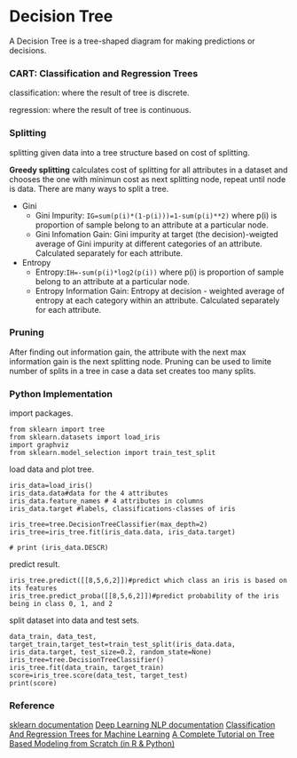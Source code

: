 # Decision Tree
A Decision Tree is a tree-shaped diagram for making predictions or decisions. 

### CART: Classification and Regression Trees
classification: where the result of tree is discrete.

regression: where the result of tree is continuous.

### Splitting
splitting given data into a tree structure based on cost of splitting.

**Greedy splitting** calculates cost of splitting for all attributes in a dataset and chooses the one with minimun cost as next splitting node, repeat until node is data. 
There are many ways to split a tree.
- Gini
    - Gini Impurity: `IG=sum(p(i)*(1-p(i)))=1-sum(p(i)**2)` where p(i) is proportion of sample belong to an attribute at a particular node.
    - Gini Infomation Gain: Gini impurity at target (the decision)-weigted average of Gini impurity at different categories of an attribute. Calculated separately for each attribute.
- Entropy
    - Entropy:`IH=-sum(p(i)*log2(p(i))` where p(i) is proportion of sample belong to an attribute at a particular node.
    - Entropy Information Gain: Entropy at decision - weighted average of entropy at each category within an attribute. Calculated separately for each attribute.

### Pruning
After finding out information gain, the attribute with the next max information gain is the next splitting node. 
Pruning can be used to limite number of splits in a tree in case a data set creates too many splits.

### Python Implementation
import packages.
```
from sklearn import tree
from sklearn.datasets import load_iris
import graphviz
from sklearn.model_selection import train_test_split
```
load data and plot tree.
```
iris_data=load_iris()
iris_data.data#data for the 4 attributes
iris_data.feature_names # 4 attributes in columns
iris_data.target #labels, classifications-classes of iris

iris_tree=tree.DecisionTreeClassifier(max_depth=2)
iris_tree=iris_tree.fit(iris_data.data, iris_data.target)

# print (iris_data.DESCR)
```
predict result.
```
iris_tree.predict([[8,5,6,2]])#predict which class an iris is based on its features
iris_tree.predict_proba([[8,5,6,2]])#predict probability of the iris being in class 0, 1, and 2
```
split dataset into data and test sets.
```
data_train, data_test, target_train,target_test=train_test_split(iris_data.data, 
iris_data.target, test_size=0.2, random_state=None)
iris_tree=tree.DecisionTreeClassifier()
iris_tree.fit(data_train, target_train)
score=iris_tree.score(data_test, target_test)
print(score)
```

### Reference
[sklearn documentation](https://scikit-learn.org/stable/modules/tree.html)
[Deep Learning NLP documentation](https://machine-learning-course.readthedocs.io/en/latest/content/supervised/decisiontrees.html#cost-of-splitting)
[Classification And Regression Trees for Machine Learning](https://machinelearningmastery.com/classification-and-regression-trees-for-machine-learning/)
[A Complete Tutorial on Tree Based Modeling from Scratch (in R & Python)](https://www.analyticsvidhya.com/blog/2016/04/complete-tutorial-tree-based-modeling-scratch-in-python/#three)
